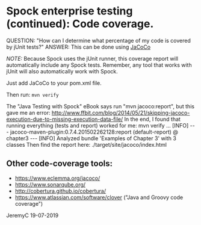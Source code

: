 # Spock enterprise testing (continued): Code coverage.

QUESTION: "How can I determine what percentage of my code is covered by jUnit tests?"
ANSWER: This can be done using [JaCoCo](https://www.eclemma.org/jacoco/)

*NOTE:* Because Spock uses the jUnit runner, this coverage report will automatically
        include any Spock tests. Remember, any tool that works with jUnit will also
	automatically work with Spock.

Just add JaCoCo to your pom.xml file.

Then run:
`mvn verify`

The "Java Testing with Spock" eBook says run "mvn jacoco:report", but this gave me an error:
http://www.ffbit.com/blog/2014/05/21/skipping-jacoco-execution-due-to-missing-execution-data-file/
In the end, I found that running everything (tests and report) worked for me: 
	mvn verify
	...
	[INFO] --- jacoco-maven-plugin:0.7.4.201502262128:report (default-report) @ chapter3 ---
	[INFO] Analyzed bundle 'Examples of Chapter 3' with 3 classes
Then find the report here:
	./target/site/jacoco/index.html


## Other code-coverage tools:
- https://www.eclemma.org/jacoco/
- https://www.sonarqube.org/
- http://cobertura.github.io/cobertura/
- https://www.atlassian.com/software/clover	("Java and Groovy code coverage")


JeremyC 19-07-2019
